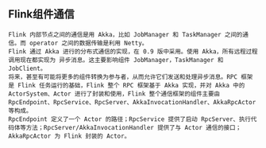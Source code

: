 ## Flink组件通信

    Flink 内部节点之间的通信是用 Akka，比如 JobManager 和 TaskManager 之间的通信。而 operator 之间的数据传输是利用 Netty。
    Flink 通过 Akka 进行的分布式通信的实现，在 0.9 版中采用。使用 Akka，所有远程过程调用现在都实现为 异步消息。这主要影响组件 JobManager，TaskManager 和 JobClient。
    将来，甚至有可能将更多的组件转换为参与者，从而允许它们发送和处理异步消息。RPC 框架是 Flink 任务运行的基础，Flink 整个 RPC 框架基于 Akka 实现，并对 Akka 中的 ActorSystem、Actor 进行了封装和使用，Flink 整个通信框架的组件主要由 RpcEndpoint、RpcService、RpcServer、AkkaInvocationHandler、AkkaRpcActor 等构成。
    RpcEndpoint 定义了一个 Actor 的路径；RpcService 提供了启动 RpcServer、执行代码体等方法；RpcServer/AkkaInvocationHandler 提供了与 Actor 通信的接口；AkkaRpcActor 为 Flink 封装的 Actor。